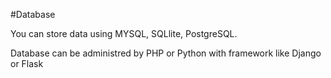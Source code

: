 #Database

You can store data using MYSQL, SQLlite, PostgreSQL.

Database can be administred by PHP or Python with framework like Django or Flask